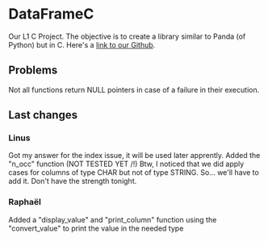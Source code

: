 # DataFrameC

Our L1 C Project. The objective is to create a library similar to Panda (of Python) but in C.
Here's a [link to our Github](https://github.com/Fullbust505/CDataFrame).

## Problems

Not all functions return NULL pointers in case of a failure in their execution.

## Last changes

### Linus

Got my answer for the index issue, it will be used later apprently.
Added the "n_occ" function (NOT TESTED YET /!\)
Btw, I noticed that we did apply cases for columns of type CHAR but not of type STRING. So... we'll have to add it. Don't have the strength tonight.

### Raphaël

Added a "display_value" and "print_column" function using the "convert_value" to print the value in the needed type
